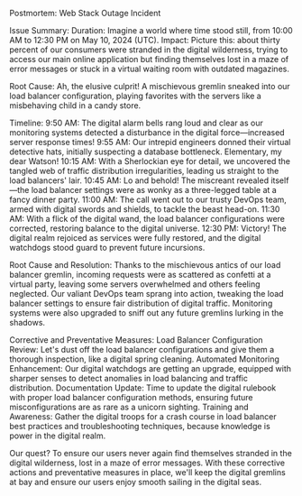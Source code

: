 Postmortem: Web Stack Outage Incident

Issue Summary:
Duration: Imagine a world where time stood still, from 10:00 AM to 12:30 PM on May 10, 2024 (UTC).
Impact: Picture this: about thirty percent of our consumers were stranded in the digital wilderness, trying to access our main online application but finding themselves lost in a maze of error messages or stuck in a virtual waiting room with outdated magazines.

Root Cause:
Ah, the elusive culprit! A mischievous gremlin sneaked into our load balancer configuration, playing favorites with the servers like a misbehaving child in a candy store.

Timeline:
9:50 AM: The digital alarm bells rang loud and clear as our monitoring systems detected a disturbance in the digital force—increased server response times!
9:55 AM: Our intrepid engineers donned their virtual detective hats, initially suspecting a database bottleneck. Elementary, my dear Watson!
10:15 AM: With a Sherlockian eye for detail, we uncovered the tangled web of traffic distribution irregularities, leading us straight to the load balancers' lair.
10:45 AM: Lo and behold! The miscreant revealed itself—the load balancer settings were as wonky as a three-legged table at a fancy dinner party.
11:00 AM: The call went out to our trusty DevOps team, armed with digital swords and shields, to tackle the beast head-on.
11:30 AM: With a flick of the digital wand, the load balancer configurations were corrected, restoring balance to the digital universe.
12:30 PM: Victory! The digital realm rejoiced as services were fully restored, and the digital watchdogs stood guard to prevent future incursions.

Root Cause and Resolution:
Thanks to the mischievous antics of our load balancer gremlin, incoming requests were as scattered as confetti at a virtual party, leaving some servers overwhelmed and others feeling neglected. Our valiant DevOps team sprang into action, tweaking the load balancer settings to ensure fair distribution of digital traffic. Monitoring systems were also upgraded to sniff out any future gremlins lurking in the shadows.



Corrective and Preventative Measures:
Load Balancer Configuration Review: Let's dust off the load balancer configurations and give them a thorough inspection, like a digital spring cleaning.
Automated Monitoring Enhancement: Our digital watchdogs are getting an upgrade, equipped with sharper senses to detect anomalies in load balancing and traffic distribution.
Documentation Update: Time to update the digital rulebook with proper load balancer configuration methods, ensuring future misconfigurations are as rare as a unicorn sighting.
Training and Awareness: Gather the digital troops for a crash course in load balancer best practices and troubleshooting techniques, because knowledge is power in the digital realm.

Our quest? To ensure our users never again find themselves stranded in the digital wilderness, lost in a maze of error messages. With these corrective actions and preventative measures in place, we'll keep the digital gremlins at bay and ensure our users enjoy smooth sailing in the digital seas.

